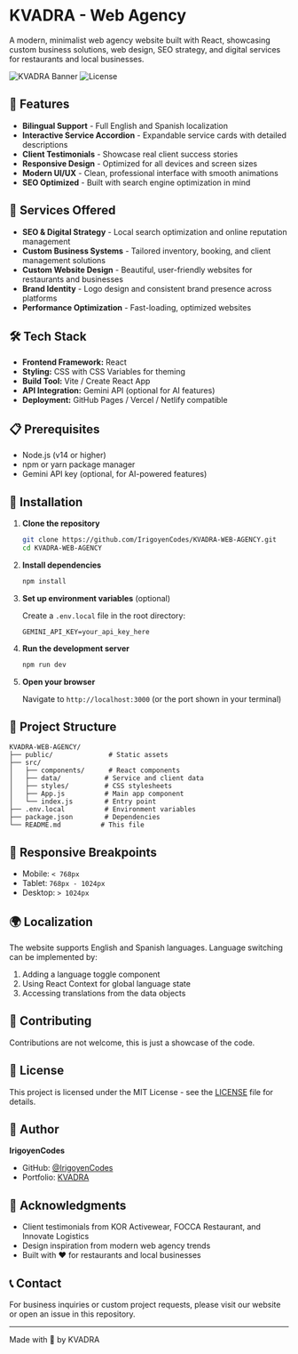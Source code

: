# KVADRA - Web Agency

A modern, minimalist web agency website built with React, showcasing custom business solutions, web design, SEO strategy, and digital services for restaurants and local businesses.

![KVADRA Banner](https://img.shields.io/badge/Built%20with-React-61DAFB?style=for-the-badge&logo=react&logoColor=black)
![License](https://img.shields.io/badge/License-MIT-green?style=for-the-badge)

## 🌟 Features

- **Bilingual Support** - Full English and Spanish localization
- **Interactive Service Accordion** - Expandable service cards with detailed descriptions
- **Client Testimonials** - Showcase real client success stories
- **Responsive Design** - Optimized for all devices and screen sizes
- **Modern UI/UX** - Clean, professional interface with smooth animations
- **SEO Optimized** - Built with search engine optimization in mind

## 🚀 Services Offered

- **SEO & Digital Strategy** - Local search optimization and online reputation management
- **Custom Business Systems** - Tailored inventory, booking, and client management solutions
- **Custom Website Design** - Beautiful, user-friendly websites for restaurants and businesses
- **Brand Identity** - Logo design and consistent brand presence across platforms
- **Performance Optimization** - Fast-loading, optimized websites

## 🛠️ Tech Stack

- **Frontend Framework:** React
- **Styling:** CSS with CSS Variables for theming
- **Build Tool:** Vite / Create React App
- **API Integration:** Gemini API (optional for AI features)
- **Deployment:** GitHub Pages / Vercel / Netlify compatible

## 📋 Prerequisites

- Node.js (v14 or higher)
- npm or yarn package manager
- Gemini API key (optional, for AI-powered features)

## 🔧 Installation

1. **Clone the repository**
   ```bash
   git clone https://github.com/IrigoyenCodes/KVADRA-WEB-AGENCY.git
   cd KVADRA-WEB-AGENCY
   ```

2. **Install dependencies**
   ```bash
   npm install
   ```

3. **Set up environment variables** (optional)
   
   Create a `.env.local` file in the root directory:
   ```env
   GEMINI_API_KEY=your_api_key_here
   ```

4. **Run the development server**
   ```bash
   npm run dev
   ```

5. **Open your browser**
   
   Navigate to `http://localhost:3000` (or the port shown in your terminal)

## 📁 Project Structure

```
KVADRA-WEB-AGENCY/
├── public/              # Static assets
├── src/
│   ├── components/      # React components
│   ├── data/           # Service and client data
│   ├── styles/         # CSS stylesheets
│   ├── App.js          # Main app component
│   └── index.js        # Entry point
├── .env.local          # Environment variables
├── package.json        # Dependencies
└── README.md          # This file
```


## 📱 Responsive Breakpoints

- Mobile: `< 768px`
- Tablet: `768px - 1024px`
- Desktop: `> 1024px`

## 🌍 Localization

The website supports English and Spanish languages. Language switching can be implemented by:

1. Adding a language toggle component
2. Using React Context for global language state
3. Accessing translations from the data objects


## 🤝 Contributing

Contributions are not welcome, this is just a showcase of the code.

## 📄 License

This project is licensed under the MIT License - see the [LICENSE](LICENSE) file for details.

## 👤 Author

**IrigoyenCodes**

- GitHub: [@IrigoyenCodes](https://github.com/IrigoyenCodes)
- Portfolio: [KVADRA](https://kvadra.com)

## 🙏 Acknowledgments

- Client testimonials from KOR Activewear, FOCCA Restaurant, and Innovate Logistics
- Design inspiration from modern web agency trends
- Built with ❤️ for restaurants and local businesses

## 📞 Contact

For business inquiries or custom project requests, please visit our website or open an issue in this repository.

---

Made with 🚀 by KVADRA

